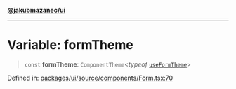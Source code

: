 [**@jakubmazanec/ui**](../README.md)

---

# Variable: formTheme

> `const` **formTheme**: `ComponentTheme`\<_typeof_ [`useFormTheme`](../functions/useFormTheme.md)\>

Defined in:
[packages/ui/source/components/Form.tsx:70](https://github.com/jakubmazanec/tools/blob/90a5050fae768000bb00b2044438762c3c8c0f98/packages/ui/source/components/Form.tsx#L70)
